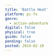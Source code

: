 ```yaml
---
title: 'Battle Heat'
platform: pc-fx
genre:
  - action-adventure
digital: false
physical: true
guide: false
pending: false
posted: 2014-02-10
---
```

